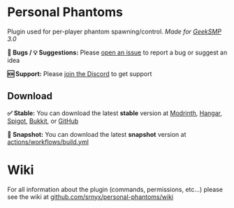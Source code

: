 # Personal Phantoms

Plugin used for per-player phantom spawning/control. *Made for [GeekSMP](https://discord.gg/Ft6YB6yjAC) 3.0*

**🐛 Bugs / 💡 Suggestions:** Please [open an issue](https://github.com/srnyx/personal-phantoms/issues/new/choose) to report a bug or suggest an idea

**🆘 Support:** Please [join the Discord](https://srnyx.com/discord) to get support

## Download

**✅ Stable:** You can download the latest **stable** version at [Modrinth](https://modrinth.com/plugin/personal-phantoms), [Hangar](https://hangar.papermc.io/srnyx/PersonalPhantoms), [Spigot](https://spigotmc.org/resources/106381), [Bukkit](https://dev.bukkit.org/projects/personal-phantoms), or [GitHub](https://github.com/srnyx/personal-phantoms/releases)

**🚧 Snapshot:** You can download the latest **snapshot** version at [actions/workflows/build.yml](https://github.com/srnyx/personal-phantoms/actions/workflows/build.yml)

# Wiki

For all information about the plugin (commands, permissions, etc...) please see the wiki at [github.com/srnyx/personal-phantoms/wiki](https://github.com/srnyx/personal-phantoms/wiki)
